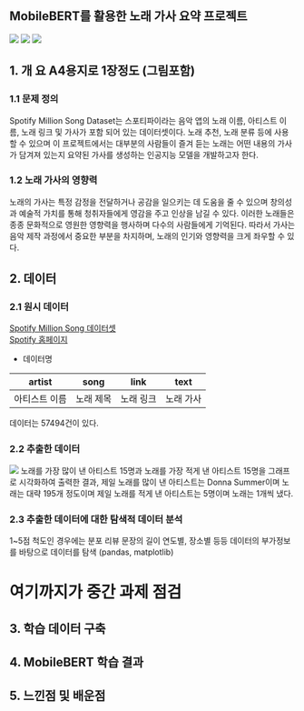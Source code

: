 ## MobileBERT를 활용한 노래 가사 요약 프로젝트  
<!-- 
badge icon 참고 사이트
https://github.com/danmadeira/simple-icon-badges
-->
<img src="https://img.shields.io/badge/python-%233776AB.svg?&style=for-the-badge&logo=python&logoColor=white" /> <img src="https://img.shields.io/badge/pytorch-%23EE4C2C.svg?&style=for-the-badge&logo=pytorch&logoColor=white" /> <img src="https://img.shields.io/badge/pycharm-%23000000.svg?&style=for-the-badge&logo=pycharm&logoColor=white" />

## 1. 개 요 A4용지로 1장정도 (그림포함)
### 1.1 문제 정의
Spotify Million Song Dataset는 스포티파이라는 음악 앱의 노래 이름, 아티스트 이름, 노래 링크 및 가사가 포함 되어 있는 데이터셋이다. 노래 추천, 노래 분류 등에 사용할 수 있으며 이 프로젝트에서는 대부분의 사람들이 즐겨 듣는 노래는 어떤 내용의 가사가 담겨져 있는지 요약된 가사를 생성하는 인공지능 모델을 개발하고자 한다.


### 1.2 노래 가사의 영향력
노래의 가사는 특정 감정을 전달하거나 공감을 일으키는 데 도움을 줄 수 있으며 창의성과 예술적 가치를 통해 청취자들에게 영감을 주고 인상을 남길 수 있다. 이러한 노래들은 종종 문화적으로 영원한 영향력을 행사하며 다수의 사람들에게 기억된다. 따라서 가사는 음악 제작 과정에서 중요한 부분을 차지하며, 노래의 인기와 영향력을 크게 좌우할 수 있다.

## 2. 데이터
### 2.1 원시 데이터
[Spotify Million Song 데이터셋](https://www.kaggle.com/datasets/notshrirang/spotify-million-song-dataset)<br/>
[Spotify 홈페이지](https://open.spotify.com/)

- 데이터명

| artist | song | link  | text  |
|-------|-----|-------|-------|
|아티스트 이름|노래 제목| 노래 링크 | 노래 가사 |

데이터는 57494건이 있다.

### 2.2 추출한 데이터
<img src="https://github.com/Socwon/Spotify_Summary/assets/101037584/107210c5-f925-498e-a112-25f3f276ecd2"/>
노래를 가장 많이 낸 아티스트 15명과 노래를 가장 적게 낸 아티스트 15명을 그래프로 시각화하여 출력한 결과, 제일 노래를 많이 낸 아티스트는 Donna Summer이며 노래는 대략 195개 정도이며 제일 노래를 적게 낸 아티스트는 5명이며 노래는 1개씩 냈다.
 

### 2.3 추출한 데이터에 대한 탐색적 데이터 분석
1~5점 척도인 경우에는 분포
리뷰 문장의 길이
연도별, 장소별 등등 데이터의 부가정보를 바탕으로 데이터를 탐색 (pandas, matplotlib)

# 여기까지가 중간 과제 점검 

## 3. 학습 데이터 구축

## 4. MobileBERT 학습 결과

## 5. 느낀점 및 배운점
